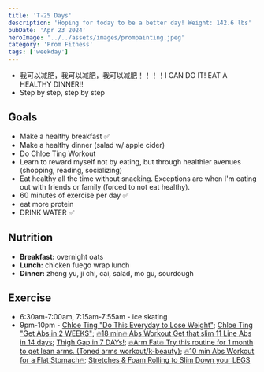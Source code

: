 ```yaml
---
title: 'T-25 Days'
description: 'Hoping for today to be a better day! Weight: 142.6 lbs'
pubDate: 'Apr 23 2024'
heroImage: '../../assets/images/prompainting.jpeg'
category: 'Prom Fitness'
tags: ['weekday']
---
```


- 我可以减肥，我可以减肥，我可以减肥！！！！I CAN DO IT! EAT A HEALTHY DINNER!!
- Step by step, step by step

## Goals

- Make a healthy breakfast ✅
- Make a healthy dinner (salad w/ apple cider)
- Do Chloe Ting Workout
- Learn to reward myself not by eating, but through healthier avenues (shopping, reading, socializing)
- Eat healthy all the time without snacking. Exceptions are when I'm eating out with friends or family (forced to not eat healthy).
- 60 minutes of exercise per day ✅
- eat more protein
- DRINK WATER ✅

## Nutrition

- **Breakfast:** overnight oats
- **Lunch:** chicken fuego wrap lunch
- **Dinner:** zheng yu, ji chi, cai, salad, mo gu, sourdough

## Exercise

- 6:30am-7:00am, 7:15am-7:55am - ice skating
- 9pm-10pm - [Chloe Ting "Do This Everyday to Lose Weight"](https://www.youtube.com/watch?v=2MoGxae-zyo); [Chloe Ting "Get Abs in 2 WEEKS"](https://www.youtube.com/watch?v=2pLT-olgUJs); [🔥18 min🔥 Abs Workout Get that slim 11 Line Abs in 14 days](https://www.youtube.com/watch?v=IGHNSH9y87o); [Thigh Gap in 7 DAYs!](https://www.youtube.com/watch?v=cgLwA4_VTMc); [🔥Arm Fat🔥 Try this routine for 1 month to get lean arms. (Toned arms workout/k-beauty)](https://www.youtube.com/watch?v=T-bVqdhqW2U); [🔥10 min Abs Workout for a Flat Stomach🔥](https://www.youtube.com/watch?v=hR1ZgDQqyVI); [Stretches & Foam Rolling to Slim Down your LEGS](https://www.youtube.com/watch?v=zF7LFDfKEGY)
